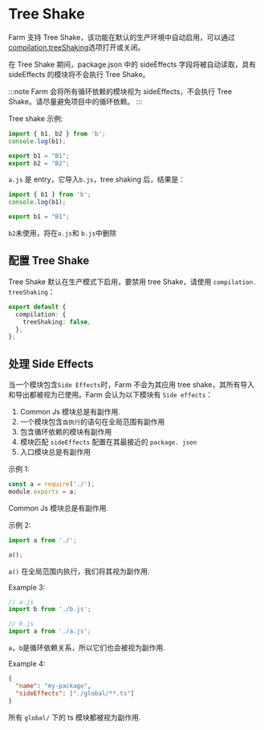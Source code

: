 # Tree Shake

Farm 支持 Tree Shake，该功能在默认的生产环境中自动启用，可以通过[compilation.treeShaking](/zh/document/config/compcompation-option#treeshaking)选项打开或关闭。

在 Tree Shake 期间，package.json 中的 sideEffects 字段将被自动读取，具有 sideEffects 的模块将不会执行 Tree Shake。

:::note
Farm 会将所有循环依赖的模块视为 sideEffects，不会执行 Tree Shake。请尽量避免项目中的循环依赖。
:::

Tree shake 示例:

```js title="a.js"
import { b1, b2 } from 'b';
console.log(b1);
```

```js title="b.js"
export b1 = "B1";
export b2 = "B2";
```

`a.js` 是 entry，它导入`b.js`，tree shaking 后，结果是：

```js title="a.js"
import { b1 } from 'b';
console.log(b1);
```

```js title="b.js"
export b1 = "B1";
```

`b2`未使用，将在`a.js`和 `b.js`中删除

## 配置 Tree Shake

Tree Shake 默认在生产模式下启用，要禁用 tree Shake，请使用 `compilation. treeShaking`：

```ts title="farm.config.ts"
export default {
  compilation: {
    treeShaking: false,
  },
};
```

## 处理 Side Effects

当一个模块包含`Side Effects`时，Farm 不会为其应用 tree shake，其所有导入和导出都被视为已使用。Farm 会认为以下模块有 `Side effects`：

1. Common Js 模块总是有副作用.
2. 一个模块包含`自执行`的语句在全局范围有副作用
3. 包含循环依赖的模块有副作用
4. 模块匹配 `sideEffects` 配置在其最接近的 `package. json`
5. 入口模块总是有副作用

示例 1:

```js
const a = require('./');
module.exports = a;
```

Common Js 模块总是有副作用.

示例 2:

```js
import a from './';

a();
```

`a()` 在全局范围内执行，我们将其视为副作用.

Example 3:

```js
// a.js
import b from './b.js';

// b.js
import a from './a.js';
```

`a`，`b`是循环依赖关系，所以它们也会被视为副作用.

Example 4:

```json title="package.json"
{
  "name": "my-package",
  "sideEffects": ["./global/**.ts"]
}
```

所有 `global/` 下的 ts 模块都被视为副作用.
